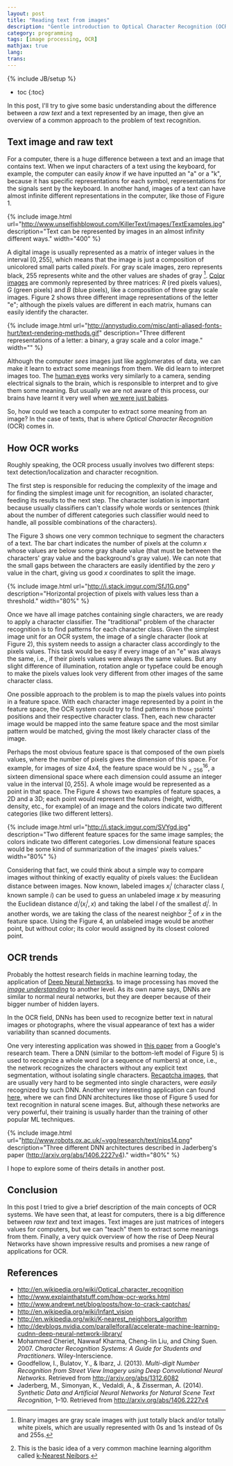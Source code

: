 ```yaml
---
layout: post
title: "Reading text from images"
description: "Gentle introduction to Optical Character Recognition (OCR)"
category: programming
tags: [image processing, OCR]
mathjax: true
lang: 
trans: 
---
```

{% include JB/setup %}

* toc
{:toc}

In this post, I'll try to give some basic understanding about the difference between
a *raw text* and a text represented by an image, then give an overview of a common 
approach to the problem of text recognition.

## Text image and raw text

For a computer, there is a huge difference between a text and an image that contains
text. When we input characters of a text using the keyboard, for example, the
computer can easily *know* if we have inputted an "a" or a "k", because it has
specific representations for each symbol, representations for the signals sent by the
keyboard. In another hand, images of a text can have almost infinite different 
representations in the computer, like those of Figure 1.

{% include image.html url="http://www.unselfishblowout.com/KillerText/images/TextExamples.jpg" description="Text can be represented by images in an almost infinity different ways." width="400" %}

A digital image is usually represented as a matrix of integer values in the
interval $[0, 255]$, which means that the image is just a composition of
unicolored small parts called *pixels*.
For gray scale images, zero represents black, 255 represents white and the
other values are shades of gray [^1]. 
[Color images](http://en.wikipedia.org/wiki/Color_image) are commonly
represented by three matrices: $R$ (red pixels values), $G$ (green pixels) and
$B$ (blue pixels), like a composition of three gray scale images.
Figure 2 shows three different image representations of the letter "e"; although
the pixels values are different in each matrix, humans can easily identify
the character.

[^1]: Binary images are gray scale images with just totally black and/or totally white pixels, which are usually represented with 0s and 1s instead of 0s and 255s.

{% include image.html url="http://annystudio.com/misc/anti-aliased-fonts-hurt/text-rendering-methods.gif" description="Three different representations of a letter: a binary, a gray scale and a color image." width="" %}

Although the computer *sees* images just like agglomerates of data, we can make it
learn to extract some meanings from them. We did learn to interpret images too.
The [human eyes](http://www.healthline.com/human-body-maps/optic-nerve)
works very similarly to a camera, sending electrical signals to the 
brain, which is responsible to interpret and to give them some meaning. But usually 
we are not aware of this process, our brains have learnt it very well when 
[we were just babies](http://en.wikipedia.org/wiki/Infant_vision).

So, how could we teach a computer to extract some meaning from an image? In the
case of texts, that is where *Optical Character Recognition* (OCR) comes in.

## How OCR works

Roughly speaking, the OCR process usually involves two different steps: text
detection/localization and character recognition. 

The first step is responsible for reducing the complexity of the image and for
finding the simplest image unit for recognition, an isolated character, feeding
its results to the next step.
The character isolation is important because usually classifiers can't classify
whole words or sentences (think about the number of different categories such
classifier would need to handle, all possible combinations of the characters).

The Figure 3 shows one very common technique to segment the characters of
a text. 
The bar chart indicates the number of pixels at the column $x$ whose values are
below some gray shade value (that must be between the characters' gray value
and the background's gray value).
We can note that the small gaps between the characters are easily identified 
by the zero $y$ value in the chart, giving us good $x$ coordinates to split 
the image.

<!-- The first step is very important
when we want to extract text from natural images or when we don't even know if 
there really is any text in the image. Otherwise, for simplicity, we could focus 
on the second step, which is fundamental for any image that has text.
-->

{% include image.html url="http://i.stack.imgur.com/SfJ1G.png" description="Horizontal projection of pixels with values less than a threshold." width="80%" %}

Once we have all image patches containing single characters, we are ready to 
apply a character classifier.
The "traditional" problem of the character recognition is to find patterns for each 
character class. Given the simplest image unit for an OCR system, the image 
of a single character (look at Figure 2), this system needs to assign a 
character class accordingly to the pixels values.
This task would be easy if every image of an "e" was always the 
same, i.e., if their pixels values were always the same values. But any slight
difference of illumination, rotation angle or typeface could be enough to make
the pixels values look very different from other images of the same character 
class.

One possible approach to the problem is to map the pixels values into points in 
a feature space.
With each character image represented by a point in the feature space, the OCR 
system could try to find patterns in those points' positions and their respective
character class. 
Then, each new character image would be mapped into the same 
feature space and the most similar pattern would be matched, giving the most likely
character class of the image.

Perhaps the most obvious feature space is that composed of the own pixels values, 
where the number of pixels gives the dimension of this space. For example, for images
of size 4x4, the feature space would be $\mathbb{N}_{<256}^{16}$, a sixteen dimensional
space where each dimension could assume an integer value in the interval $[0, 255]$.
A whole image would be represented as a point in that space.
The Figure 4 shows two examples of feature spaces, a 2D and a 3D; each point
would represent the features (height, width, density, etc., for example) of an
image and the colors indicate two different categories (like two different
letters).

{% include image.html url="http://i.stack.imgur.com/SVYgd.jpg" description="Two different feature spaces for the same image samples; the colors indicate two different categories. Low dimensional feature spaces would be some kind of summarization of the images' pixels values." width="80%" %}

Considering that fact, we could think about a simple way to compare images without
thinking of exactly equality of pixels values: the Euclidean distance between images.
Now known, labeled images $x_l^i$ (character class $l$, known sample $i$) can
be used to guess an unlabeled image $x$ by measuring the Euclidean distance
$d_l^i(x_l^i, x)$ and taking the label $l$ of the smallest $d_l^i$.
In another words, we are taking the class of the nearest neighbor [^2] of $x$ in the 
feature space. Using the Figure 4, an unlabeled image would be another point, but 
without color; its color would assigned by its closest colored point.

[^2]: This is the basic idea of a very common machine learning algorithm called [k-Nearest Neibors](http://en.wikipedia.org/wiki/K-nearest_neighbors_algorithm).

## OCR trends

Probably the hottest research fields in machine learning today, the application of
[Deep Neural Networks](http://devblogs.nvidia.com/parallelforall/accelerate-machine-learning-cudnn-deep-neural-network-library/).
to image processing has moved the 
[*image understanding*](http://googleresearch.blogspot.com.br/2014/09/building-deeper-understanding-of-images.html)
to another level.
As its own name says, DNNs are similar to normal neural networks, but they are
deeper because of their bigger number of hidden layers. 

In the OCR field, DNNs has been used to recognize better text in natural images or 
photographs, where the visual appearance of text has a wider variability than 
scanned documents.

One very interesting application was showed in 
[this paper](http://arxiv.org/abs/1312.6082) from a Google's research team.
There a DNN (similar to the bottom-left model of Figure 5) is used to recognize
a whole word (or a sequence of numbers) at once, i.e., the network recognizes
the characters without any explicit text segmentation, without isolating
single characters.
[Recaptcha images](https://encrypted-tbn0.gstatic.com/images?q=tbn:ANd9GcQWV3rmKq-EmnZBD_UeLhbAQaPWeuoXWPUCTC7mKtfwztiWcb8G),
that are usually very hard to be segmented into single characters, were *easily* 
recognized by such DNN.
Another very interesting application can found
[here](http://arxiv.org/abs/1406.2227v4), where we can find DNN architectures
like those of Figure 5 used for text recognition in natural scene images.
But, although these networks are very powerful, their training is usually harder
than the training of other popular ML techniques.

{% include image.html url="http://www.robots.ox.ac.uk/~vgg/research/text/nips14.png" description="Three different DNN architectures described in Jaderberg's paper (http://arxiv.org/abs/1406.2227v4)." width="80%" %}

I hope to explore some of theirs details in another post.

## Conclusion

In this post I tried to give a brief description of the main concepts of OCR systems.
We have seen that, at least for computers, there is a big difference between
*raw text* and text images.
Text images are just matrices of integers values for computers, but we can "teach" 
them to extract some meanings from them.
Finally, a very quick overview of how the rise of Deep Neural Networks have
shown impressive results and promises a new range of applications for OCR.


## References

* http://en.wikipedia.org/wiki/Optical_character_recognition
* http://www.explainthatstuff.com/how-ocr-works.html
* http://www.andrewt.net/blog/posts/how-to-crack-captchas/
* http://en.wikipedia.org/wiki/Infant_vision
* http://en.wikipedia.org/wiki/K-nearest_neighbors_algorithm
* http://devblogs.nvidia.com/parallelforall/accelerate-machine-learning-cudnn-deep-neural-network-library/
* Mohammed Cheriet, Nawwaf Kharma, Cheng-lin Liu, and Ching Suen. 2007. *Character Recognition Systems: A Guide for Students and Practitioners.* Wiley-Interscience.
* Goodfellow, I., Bulatov, Y., & Ibarz, J. (2013). *Multi-digit Number Recognition from Street View Imagery using Deep Convolutional Neural Networks.* Retrieved from http://arxiv.org/abs/1312.6082
* Jaderberg, M., Simonyan, K., Vedaldi, A., & Zisserman, A. (2014). *Synthetic Data and Artificial Neural Networks for Natural Scene Text Recognition*, 1–10. Retrieved from http://arxiv.org/abs/1406.2227v4

